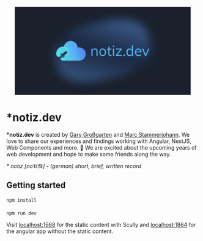 <p align="center">
  <a href="https://notiz.dev" target="blank"><img src="https://raw.githubusercontent.com/notiz-dev/notiz/master/src/assets/img/featured.png" width="460px" alt="notiz.dev" /></a>
</p>

# \*notiz.dev

**\*notiz.dev** is created by [Gary Großgarten](https://notiz.dev/authors/gary-grossgarten) and [Marc Stammerjohann](https://notiz.dev/authors/marc-stammerjohann). We love to share our experiences and findings working with Angular, NestJS, Web Components and more. 👀 We are excited about the upcoming years of web development and hope to make some friends along the way.

_\* notiz [noˈtiːt͡s] - (german) short, brief, written record_

## Getting started

```bash
npm install

npm run dev
```

Visit [localhost:1668](http://localhost:1668/) for the static content with Scully and [localhost:1864](http://localhost:1864/) for the angular app without the static content.

